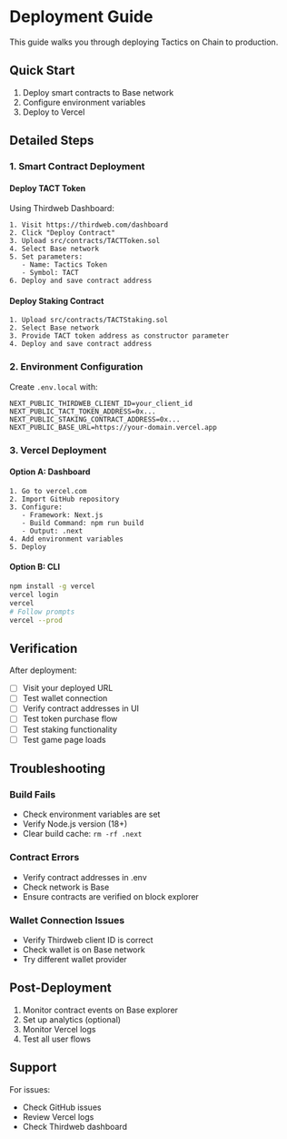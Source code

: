 # Deployment Guide

This guide walks you through deploying Tactics on Chain to production.

## Quick Start

1. Deploy smart contracts to Base network
2. Configure environment variables
3. Deploy to Vercel

## Detailed Steps

### 1. Smart Contract Deployment

#### Deploy TACT Token

Using Thirdweb Dashboard:
```
1. Visit https://thirdweb.com/dashboard
2. Click "Deploy Contract"
3. Upload src/contracts/TACTToken.sol
4. Select Base network
5. Set parameters:
   - Name: Tactics Token
   - Symbol: TACT
6. Deploy and save contract address
```

#### Deploy Staking Contract

```
1. Upload src/contracts/TACTStaking.sol
2. Select Base network
3. Provide TACT token address as constructor parameter
4. Deploy and save contract address
```

### 2. Environment Configuration

Create `.env.local` with:
```env
NEXT_PUBLIC_THIRDWEB_CLIENT_ID=your_client_id
NEXT_PUBLIC_TACT_TOKEN_ADDRESS=0x...
NEXT_PUBLIC_STAKING_CONTRACT_ADDRESS=0x...
NEXT_PUBLIC_BASE_URL=https://your-domain.vercel.app
```

### 3. Vercel Deployment

#### Option A: Dashboard
```
1. Go to vercel.com
2. Import GitHub repository
3. Configure:
   - Framework: Next.js
   - Build Command: npm run build
   - Output: .next
4. Add environment variables
5. Deploy
```

#### Option B: CLI
```bash
npm install -g vercel
vercel login
vercel
# Follow prompts
vercel --prod
```

## Verification

After deployment:

- [ ] Visit your deployed URL
- [ ] Test wallet connection
- [ ] Verify contract addresses in UI
- [ ] Test token purchase flow
- [ ] Test staking functionality
- [ ] Test game page loads

## Troubleshooting

### Build Fails
- Check environment variables are set
- Verify Node.js version (18+)
- Clear build cache: `rm -rf .next`

### Contract Errors
- Verify contract addresses in .env
- Check network is Base
- Ensure contracts are verified on block explorer

### Wallet Connection Issues
- Verify Thirdweb client ID is correct
- Check wallet is on Base network
- Try different wallet provider

## Post-Deployment

1. Monitor contract events on Base explorer
2. Set up analytics (optional)
3. Monitor Vercel logs
4. Test all user flows

## Support

For issues:
- Check GitHub issues
- Review Vercel logs
- Check Thirdweb dashboard
